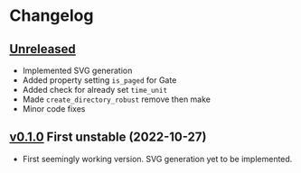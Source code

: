 # Changelog


## [Unreleased]

- Implemented SVG generation
- Added property setting `is_paged` for Gate
- Added check for already set `time_unit`
- Made `create_directory_robust` remove then make
- Minor code fixes


## [v0.1.0] First unstable (2022-10-27)

- First seemingly working version. SVG generation yet to be implemented.


[Unreleased]: https://github.com/yawnoc/sfta/compare/v0.1.0...HEAD
[v0.1.0]: https://github.com/yawnoc/sfta/releases/tag/v0.1.0
